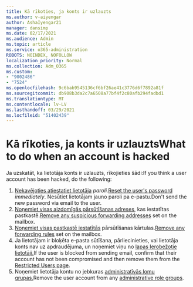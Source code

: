 ```yaml
---
title: Kā rīkoties, ja konts ir uzlauzts
ms.author: v-aiyengar
author: AshaIyengar21
manager: dansimp
ms.date: 02/17/2021
ms.audience: Admin
ms.topic: article
ms.service: o365-administration
ROBOTS: NOINDEX, NOFOLLOW
localization_priority: Normal
ms.collection: Adm_O365
ms.custom:
- "9002486"
- "7524"
ms.openlocfilehash: 9c6bab9545136cf6bf26ae41c3776d6f7892a81f
ms.sourcegitcommit: db908b3da2c7a6508a77bf4f2c80afb294fadbd1
ms.translationtype: MT
ms.contentlocale: lv-LV
ms.lasthandoff: 03/29/2021
ms.locfileid: "51402439"
---
```

# <a name="what-to-do-when-an-account-is-hacked"></a><span data-ttu-id="b262b-102">Kā rīkoties, ja konts ir uzlauzts</span><span class="sxs-lookup"><span data-stu-id="b262b-102">What to do when an account is hacked</span></span>

<span data-ttu-id="b262b-103">Ja uzskatāt, ka lietotāja konts ir uzlauzts, rīkojieties šādi:</span><span class="sxs-lookup"><span data-stu-id="b262b-103">If you think a user account has been hacked, do the following:</span></span>

1. <span data-ttu-id="b262b-104">[Nekavējoties atiestatiet lietotāja](https://go.microsoft.com/fwlink/?linkid=2103704) *paroli.*</span><span class="sxs-lookup"><span data-stu-id="b262b-104">[Reset the user's password](https://go.microsoft.com/fwlink/?linkid=2103704) *immediately*.</span></span> <span data-ttu-id="b262b-105">Nesūtiet lietotājam jauno paroli pa e-pastu.</span><span class="sxs-lookup"><span data-stu-id="b262b-105">Don't send the new password via email to the user.</span></span>
1. <span data-ttu-id="b262b-106">[Noņemiet visas aizdomīgās pārsūtīšanas adreses,](https://go.microsoft.com/fwlink/?linkid=2103705) kas iestatītas pastkastē.</span><span class="sxs-lookup"><span data-stu-id="b262b-106">[Remove any suspicious forwarding addresses](https://go.microsoft.com/fwlink/?linkid=2103705) set on the mailbox.</span></span>
1. <span data-ttu-id="b262b-107">[Noņemiet visas pastkastē iestatītās](https://go.microsoft.com/fwlink/?linkid=2103706) pārsūtīšanas kārtulas.</span><span class="sxs-lookup"><span data-stu-id="b262b-107">[Remove any forwarding rules](https://go.microsoft.com/fwlink/?linkid=2103706) set on the mailbox.</span></span>
1. <span data-ttu-id="b262b-108">Ja lietotājam ir bloķēta e-pasta sūtīšana, pārliecinieties, vai lietotāja konts nav uz apdraudējuma, un noņemiet viņu no [lapas Ierobežotie lietotāji.](https://go.microsoft.com/fwlink/?linkid=2103706)</span><span class="sxs-lookup"><span data-stu-id="b262b-108">If the user is blocked from sending email, confirm that their account has not been compromised and then remove them from the [Restricted Users page](https://go.microsoft.com/fwlink/?linkid=2103706).</span></span>
1. <span data-ttu-id="b262b-109">Noņemiet lietotāja kontu no jebkuras [administratīvās lomu grupas.](https://go.microsoft.com/fwlink/?linkid=2092294)</span><span class="sxs-lookup"><span data-stu-id="b262b-109">Remove the user account from any [administrative role groups](https://go.microsoft.com/fwlink/?linkid=2092294).</span></span>